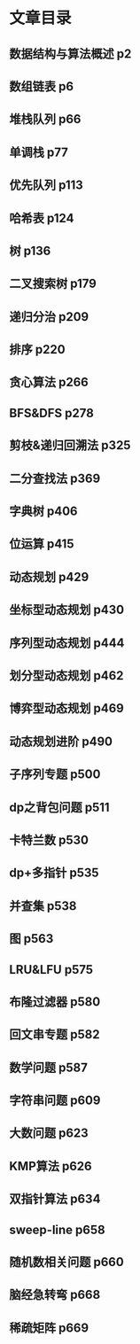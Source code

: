 #  **文章目录**

##
## 数据结构与算法概述 p2
## 数组链表 p6
## 堆栈队列 p66
## 单调栈 p77
## 优先队列 p113
## 哈希表 p124
## 树 p136
## 二叉搜索树 p179
## 递归分治 p209
## 排序 p220
## 贪心算法 p266
## BFS&DFS p278
## 剪枝&递归回溯法 p325
## 二分查找法 p369
## 字典树 p406
## 位运算 p415
## 动态规划 p429
## 坐标型动态规划 p430
## 序列型动态规划 p444
## 划分型动态规划 p462
## 博弈型动态规划 p469
## 动态规划进阶 p490
## 子序列专题 p500
## dp之背包问题 p511
## 卡特兰数 p530
## dp+多指针 p535
## 并查集 p538
## 图 p563
## LRU&LFU p575
## 布隆过滤器 p580
## 回文串专题 p582
## 数学问题 p587
## 字符串问题 p609
## 大数问题 p623
## KMP算法 p626
## 双指针算法 p634
## sweep-line p658
## 随机数相关问题 p660
## 脑经急转弯 p668
## 稀疏矩阵 p669
